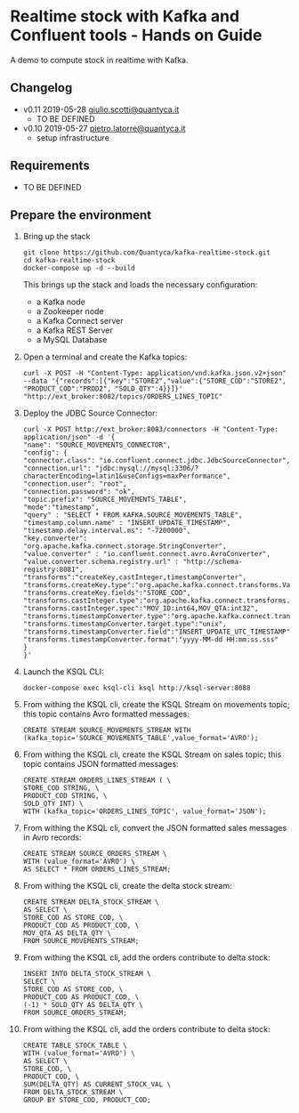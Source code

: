 # Realtime stock with Kafka and Confluent tools - Hands on Guide

A demo to compute stock in realtime with Kafka.

## Changelog
* v0.11 2019-05-28 giulio.scotti@quantyca.it
    * TO BE DEFINED
* v0.10 2019-05-27 pietro.latorre@quantyca.it
    * setup infrastructure

## Requirements

* TO BE DEFINED

## Prepare the environment

1. Bring up the stack
    ```
    git clone https://github.com/Quantyca/kafka-realtime-stock.git
    cd kafka-realtime-stock
    docker-compose up -d --build
    ```
    This brings up the stack and loads the necessary configuration:
    * a Kafka node
    * a Zookeeper node
    * a Kafka Connect server
    * a Kafka REST Server
    * a MySQL Database

2. Open a terminal and create the Kafka topics:
	
	
	```
    curl -X POST -H "Content-Type: application/vnd.kafka.json.v2+json" --data '{"records":[{"key":"STORE2","value":{"STORE_COD":"STORE2", "PRODUCT_COD":"PROD2", "SOLD_QTY":4}}]}' "http://ext_broker:8082/topics/ORDERS_LINES_TOPIC"
    ```
	
	
3. Deploy the JDBC Source Connector:	
	
	```
    curl -X POST http://ext_broker:8083/connectors -H "Content-Type: application/json" -d '{
    "name": "SOURCE_MOVEMENTS_CONNECTOR",
    "config": {
    "connector.class": "io.confluent.connect.jdbc.JdbcSourceConnector",
    "connection.url": "jdbc:mysql://mysql:3306/?characterEncoding=latin1&useConfigs=maxPerformance",
    "connection.user": "root",
    "connection.password": "ok",
    "topic.prefix": "SOURCE_MOVEMENTS_TABLE",
    "mode":"timestamp",
    "query" : "SELECT * FROM KAFKA.SOURCE_MOVEMENTS_TABLE",
    "timestamp.column.name" : "INSERT_UPDATE_TIMESTAMP",
    "timestamp.delay.interval.ms": "-7200000",
    "key.converter": "org.apache.kafka.connect.storage.StringConverter",
    "value.converter" : "io.confluent.connect.avro.AvroConverter",
    "value.converter.schema.registry.url" : "http://schema-registry:8081",
    "transforms":"createKey,castInteger,timestampConverter", 
    "transforms.createKey.type":"org.apache.kafka.connect.transforms.ValueToKey",
    "transforms.createKey.fields":"STORE_COD",
    "transforms.castInteger.type":"org.apache.kafka.connect.transforms.Cast$Value", 
    "transforms.castInteger.spec":"MOV_ID:int64,MOV_QTA:int32",
    "transforms.timestampConverter.type":"org.apache.kafka.connect.transforms.TimestampConverter$Value", 
    "transforms.timestampConverter.target.type":"unix",
    "transforms.timestampConverter.field":"INSERT_UPDATE_UTC_TIMESTAMP",
    "transforms.timestampConverter.format":"yyyy-MM-dd HH:mm:ss.sss"
    }
    }'
    ```
	
	
4. Launch the KSQL CLI: 

	```
    docker-compose exec ksql-cli ksql http://ksql-server:8088
    ```
	
5. From withing the KSQL cli, create the KSQL Stream on movements topic; this topic contains Avro formatted messages: 

	```
    CREATE STREAM SOURCE_MOVEMENTS_STREAM WITH (kafka_topic='SOURCE_MOVEMENTS_TABLE',value_format='AVRO');
    ```
	
6. From withing the KSQL cli, create the KSQL Stream on sales topic; this topic contains JSON formatted messages: 
	
	```
    CREATE STREAM ORDERS_LINES_STREAM ( \
    STORE_COD STRING, \
    PRODUCT_COD STRING, \
    SOLD_QTY INT) \
    WITH (kafka_topic='ORDERS_LINES_TOPIC', value_format='JSON');
    ```

7. From withing the KSQL cli, convert the JSON formatted sales messages in Avro records:


	```
    CREATE STREAM SOURCE_ORDERS_STREAM \
    WITH (value_format='AVRO') \
    AS SELECT * FROM ORDERS_LINES_STREAM;
	
    ```
	
8. From withing the KSQL cli, create the delta stock stream:

	
	```
	CREATE STREAM DELTA_STOCK_STREAM \
    AS SELECT \
    STORE_COD AS STORE_COD, \
    PRODUCT_COD AS PRODUCT_COD, \
    MOV_QTA AS DELTA_QTY \
    FROM SOURCE_MOVEMENTS_STREAM;
	
    ```
	
9. From withing the KSQL cli, add the orders contribute to delta stock:

	
	```
    INSERT INTO DELTA_STOCK_STREAM \
    SELECT \
    STORE_COD AS STORE_COD, \
    PRODUCT_COD AS PRODUCT_COD, \
    (-1) * SOLD_QTY AS DELTA_QTY \
    FROM SOURCE_ORDERS_STREAM;
	
    ```
	
10. From withing the KSQL cli, add the orders contribute to delta stock:

	
	```
    CREATE TABLE STOCK_TABLE \ 
    WITH (value_format='AVRO') \
    AS SELECT \
    STORE_COD, \
    PRODUCT_COD, \ 
    SUM(DELTA_QTY) AS CURRENT_STOCK_VAL \
    FROM DELTA_STOCK_STREAM \
    GROUP BY STORE_COD, PRODUCT_COD;
	
    ```
	
	
	
	
	

	
	

	

